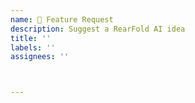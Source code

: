 ```yaml
---
name: 🚀 Feature Request
description: Suggest a RearFold AI idea
title: ''
labels: ''
assignees: ''



---
```

